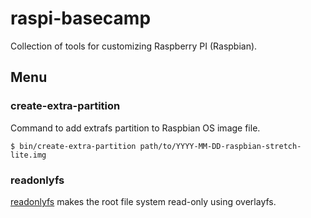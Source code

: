 # raspi-basecamp

Collection of tools for customizing Raspberry PI (Raspbian).


## Menu

### create-extra-partition

Command to add extrafs partition to Raspbian OS image file.

```
$ bin/create-extra-partition path/to/YYYY-MM-DD-raspbian-stretch-lite.img
```

### readonlyfs

[readonlyfs](./readonlyfs/README.md) makes the root file system read-only using overlayfs.
